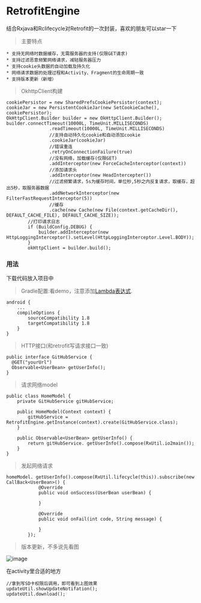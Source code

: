 # RetrofitEngine
结合Rxjava和Rclifecycle对Retrofit的一次封装，喜欢的朋友可以star一下
> 主要特点

```
* 支持无网络时数据缓存，无需服务器的支持(仅限GET请求)
* 支持过滤恶意频繁网络请求，减轻服务器压力
* 支持cookie头数据的自动加载及持久化
* 网络请求数据的处理过程和Activity、Fragment的生命周期一致
* 支持版本更新（新增）
```
> OkhttpClient构建

```
cookiePersistor = new SharedPrefsCookiePersistor(context);
cookieJar = new PersistentCookieJar(new SetCookieCache(), cookiePersistor);
OkHttpClient.Builder builder = new OkHttpClient.Builder();
builder.connectTimeout(10000L, TimeUnit.MILLISECONDS)
                .readTimeout(10000L, TimeUnit.MILLISECONDS)
                //支持自动持久化cookie和自动添加cookie
                .cookieJar(cookieJar)
                //错误重连
                .retryOnConnectionFailure(true)
                //没有网络，加载缓存(仅限GET)
                .addInterceptor(new ForceCacheInterceptor(context))
                //添加请求头
                .addInterceptor(new HeadIntercepter())
                //过滤频繁请求，5s为缓存时间，单位秒,5秒之内反复请求，取缓存，超出5秒，取服务器数据
                .addNetworkInterceptor(new FilterFastRequestInterceptor(5))
                //缓存
                .cache(new Cache(new File(context.getCacheDir(), DEFAULT_CACHE_FILE), DEFAULT_CACHE_SIZE));
        //打印请求日志
        if (BuildConfig.DEBUG) {
            builder.addInterceptor(new HttpLoggingInterceptor().setLevel(HttpLoggingInterceptor.Level.BODY));
        }
        okHttpClient = builder.build();
```
### 用法
下载代码放入项目中
>Gradle配置:看demo，注意添加[Lambda表达式](http://www.jianshu.com/p/5fc2b3362702).

```
android {
	...
    compileOptions {
        sourceCompatibility 1.8
        targetCompatibility 1.8
    }
}
```
>HTTP接口(和retrofit写请求接口一致)

```
public interface GitHubService {
  @GET("yourUrl")
  Observable<UserBean> getUserInfo();
}
```
>请求网络model

```
public class HomeModel {
    private GitHubService gitHubService;

    public HomeModel(Context context) {
        gitHubService = RetrofitEngine.getInstance(context).create(GitHubService.class);
    }

    public Observable<UserBean> getUserInfo() {
        return gitHubService. getUserInfo().compose(RxUtil.io2main());
    }
}
```
>发起网络请求

```
homeModel. getUserInfo().compose(RxUtil.lifecycle(this)).subscribe(new CallBack<UserBean>() {
            @Override
            public void onSuccess(UserBean userBean) {

            }

            @Override
            public void onFail(int code, String message) {

            }
        });
```
>版本更新，不多说先看图

![image](https://github.com/sunrise10/RetrofitEngine/blob/master/app/src/main/res/update.gif)

在activity里合适的地方
```
//拿到写SD卡权限后调用，即可看到上图效果
updateUtil.showUpdateNotifation();
updateUtil.download();
```
